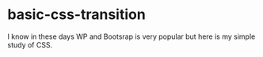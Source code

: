 # basic-css-transition
I know in these days WP and Bootsrap is very popular but here is my simple study of CSS.
